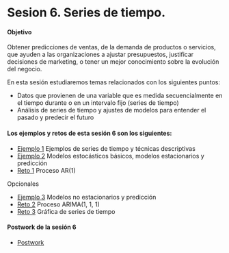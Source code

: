 # Sesion 6. Series de tiempo.

#### Objetivo

Obtener predicciones de ventas, de la demanda de productos o servicios, que ayuden a las organizaciones a ajustar presupuestos, justificar decisiones de marketing, o tener un mejor conocimiento sobre la evolución del negocio.

En esta sesión estudiaremos temas relacionados con los siguientes puntos:

- Datos que provienen de una variable que es medida secuencialmente en el tiempo durante o en un intervalo fijo (series de tiempo)
- Análisis de series de tiempo y ajustes de modelos para entender el pasado y predecir el futuro

#### Los ejemplos y retos de esta sesión 6 son los siguientes:

- [Ejemplo 1](https://github.com/jennerfr/Programacion-con-R-Santander/tree/master/Sesion-06/Ejemplo-01) Ejemplos de series de tiempo y técnicas descriptivas
- [Ejemplo 2](https://github.com/jennerfr/Programacion-con-R-Santander/tree/master/Sesion-06/Ejemplo-02) Modelos estocásticos básicos, modelos estacionarios y predicción
- [Reto 1](https://github.com/jennerfr/Programacion-con-R-Santander/tree/master/Sesion-06/Reto-01) Proceso AR(1)

Opcionales 

- [Ejemplo 3](https://github.com/jennerfr/Programacion-con-R-Santander/tree/master/Sesion-06/Ejemplo-03) Modelos no estacionarios y predicción
- [Reto 2](https://github.com/jennerfr/Programacion-con-R-Santander/tree/master/Sesion-06/Reto-02) Proceso ARIMA(1, 1, 1)
- [Reto 3](https://github.com/jennerfr/Programacion-con-R-Santander/tree/master/Sesion-06/Reto-03) Gráfica de series de tiempo

#### Postwork de la sesión 6

- [Postwork](https://github.com/jennerfr/Programacion-con-R-Santander/tree/master/Sesion-06/Postwork)

